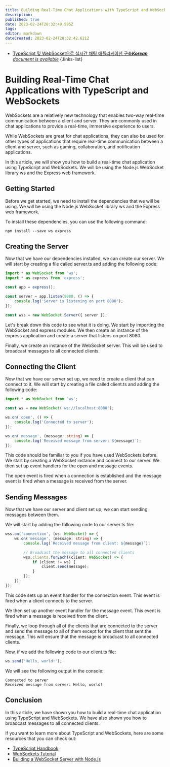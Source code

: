 ```yaml
---
title: Building Real-Time Chat Applications with TypeScript and WebSockets
description: 
published: true
date: 2023-02-24T20:32:49.595Z
tags: 
editor: markdown
dateCreated: 2023-02-24T20:32:42.621Z
---
```


- [TypeScript 및 WebSocket으로 실시간 채팅 애플리케이션 구축***Korean** document is available*](/ko/Knowledge-base/TypeScript/building-real-time-chat-applications-with-typescript-and-websockets)
{.links-list}


# Building Real-Time Chat Applications with TypeScript and WebSockets

WebSockets are a relatively new technology that enables two-way real-time communication between a client and server. They are commonly used in chat applications to provide a real-time, immersive experience to users.

While WebSockets are great for chat applications, they can also be used for other types of applications that require real-time communication between a client and server, such as gaming, collaboration, and notification applications.

In this article, we will show you how to build a real-time chat application using TypeScript and WebSockets. We will be using the Node.js WebSocket library ws and the Express web framework.

## Getting Started

Before we get started, we need to install the dependencies that we will be using. We will be using the Node.js WebSocket library ws and the Express web framework.

To install these dependencies, you can use the following command:

```
npm install --save ws express
```

## Creating the Server

Now that we have our dependencies installed, we can create our server. We will start by creating a file called server.ts and adding the following code:

```typescript
import * as WebSocket from 'ws';
import * as express from 'express';

const app = express();

const server = app.listen(8080, () => {
    console.log('Server is listening on port 8080');
});

const wss = new WebSocket.Server({ server });
```

Let's break down this code to see what it is doing. We start by importing the WebSocket and express modules. We then create an instance of the express application and create a server that listens on port 8080.

Finally, we create an instance of the WebSocket server. This will be used to broadcast messages to all connected clients.

## Connecting the Client

Now that we have our server set up, we need to create a client that can connect to it. We will start by creating a file called client.ts and adding the following code:

```typescript
import * as WebSocket from 'ws';

const ws = new WebSocket('ws://localhost:8080');

ws.on('open', () => {
    console.log('Connected to server');
});

ws.on('message', (message: string) => {
    console.log(`Received message from server: ${message}`);
});
```

This code should be familiar to you if you have used WebSockets before. We start by creating a WebSocket instance and connect to our server. We then set up event handlers for the open and message events.

The open event is fired when a connection is established and the message event is fired when a message is received from the server.

## Sending Messages

Now that we have our server and client set up, we can start sending messages between them.

We will start by adding the following code to our server.ts file:

```typescript
wss.on('connection', (ws: WebSocket) => {
    ws.on('message', (message: string) => {
        console.log(`Received message from client: ${message}`);

        // Broadcast the message to all connected clients
        wss.clients.forEach((client: WebSocket) => {
            if (client != ws) {
                client.send(message);
            }
        });
    });
});
```

This code sets up an event handler for the connection event. This event is fired when a client connects to the server.

We then set up another event handler for the message event. This event is fired when a message is received from the client.

Finally, we loop through all of the clients that are connected to the server and send the message to all of them except for the client that sent the message. This will ensure that the message is broadcast to all connected clients.

Now, if we add the following code to our client.ts file:

```typescript
ws.send('Hello, world!');
```

We will see the following output in the console:

```
Connected to server
Received message from server: Hello, world!
```

## Conclusion

In this article, we have shown you how to build a real-time chat application using TypeScript and WebSockets. We have also shown you how to broadcast messages to all connected clients.

If you want to learn more about TypeScript and WebSockets, here are some resources that you can check out:

- [TypeScript Handbook](https://www.typescriptlang.org/docs/handbook/basic-types.html)
- [WebSockets Tutorial](https://www.tutorialspoint.com/websockets/index.htm)
- [Building a WebSocket Server with Node.js](https://www.sitepoint.com/websockets-node-js/)